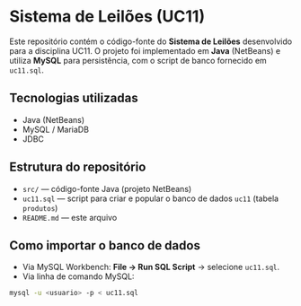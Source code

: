 # Sistema de Leilões (UC11)

Este repositório contém o código-fonte do **Sistema de Leilões** desenvolvido para a disciplina UC11. O projeto foi implementado em **Java** (NetBeans) e utiliza **MySQL** para persistência, com o script de banco fornecido em `uc11.sql`.

## Tecnologias utilizadas
- Java (NetBeans)
- MySQL / MariaDB
- JDBC

## Estrutura do repositório
- `src/` — código-fonte Java (projeto NetBeans)
- `uc11.sql` — script para criar e popular o banco de dados `uc11` (tabela `produtos`)
- `README.md` — este arquivo

## Como importar o banco de dados
- Via MySQL Workbench: **File → Run SQL Script** → selecione `uc11.sql`.  
- Via linha de comando MySQL:
```bash
mysql -u <usuario> -p < uc11.sql
